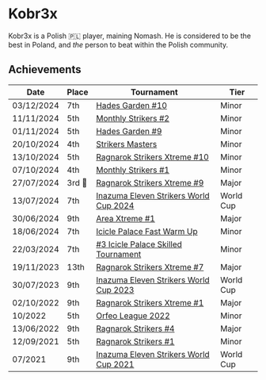 # Kobr3x

Kobr3x is a Polish :poland: player, maining Nomash. He is considered to be the best in Poland, and *the* person to beat within the Polish community.

## Achievements

|Date|Place|Tournament|Tier|
|-|-|-|-|
| 03/12/2024 | 7th | [Hades Garden #10](../../tournaments/hg/hg10.md) | Minor |
| 11/11/2024 | 5th | [Monthly Strikers #2](../../tournaments/monthly/monthly2.md) | Minor |
| 01/11/2024 | 5th | [Hades Garden #9](../../tournaments/hg/hg9.md) | Minor |
| 20/10/2024 | 4th |[Strikers Masters](../../tournaments/misc/masters.md) | Minor |
| 13/10/2024 | 5th | [Ragnarok Strikers Xtreme #10](../../tournaments/ragna/ragnax10.md) | Minor |
| 07/10/2024 | 4th | [Monthly Strikers #1](../../tournaments/misc/monthly1.md) | Minor |
| 27/07/2024 |3rd :3rd_place_medal: | [Ragnarok Strikers Xtreme #9](../../tournaments/ragna/ragnax9.md) | Major |
| 13/07/2024 | 7th | [Inazuma Eleven Strikers World Cup 2024](../../tournaments/worldcup24.md) | World Cup |
| 30/06/2024 | 9th | [Area Xtreme #1](../../tournaments/area/areax1.md) | Major |
| 18/06/2024 | 7th | [Icicle Palace Fast Warm Up](../../tournaments/icicle/iciclewarmup.md) | Minor |
| 22/03/2024 | 7th |[#3 Icicle Palace Skilled Tournament](../../tournaments/icicle/icicle3.md) | Minor |
| 19/11/2023 | 13th | [Ragnarok Strikers Xtreme #7](../../tournaments/ragna/ragnax7.md) | Major |
| 30/07/2023 | 9th | [Inazuma Eleven Strikers World Cup 2023](../../tournaments/worldcup23.md) | World Cup |
| 02/10/2022 | 9th | [Ragnarok Strikers Xtreme #1](../../tournaments/ragna/ragnax1.md) | Major |
| 10/2022 | 5th | [Orfeo League 2022](../../tournaments/orfeo/orfeoleague.md) | Minor | 
| 13/06/2022 | 9th | [Ragnarok Strikers #4](../../tournaments/ragna/ragna4.md) | Major |
| 12/09/2021 | 5th | [Ragnarok Strikers #1](../../tournaments/ragna/ragna1.md) | Minor |
| 07/2021 | 9th | [Inazuma Eleven Strikers World Cup 2021](../../tournaments/worldcup21.md) | World Cup |
